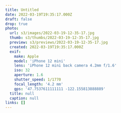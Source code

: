 ```yaml
---
title: Untitled
date: 2022-03-19T19:35:17.000Z
draft: false
drop: true
photo:
  url: s3/images/2022-03-19-12-35-17.jpg
  thumb: s3/thumbs/2022-03-19-12-35-17.jpg
  preview: s3/previews/2022-03-19-12-35-17.jpg
  created: 2022-03-19T19:35:17.000Z
  exif:
    make: Apple
    model: 'iPhone 12 mini'
    lens: 'iPhone 12 mini back camera 4.2mm f/1.6'
    iso: 32
    aperture: 1.6
    shutter_speed: 1/1770
    focal_length: '4.2 mm'
    gps: '47.7537611111111 -122.155813888889'
  title: null
  caption: null
links: []
---
```

